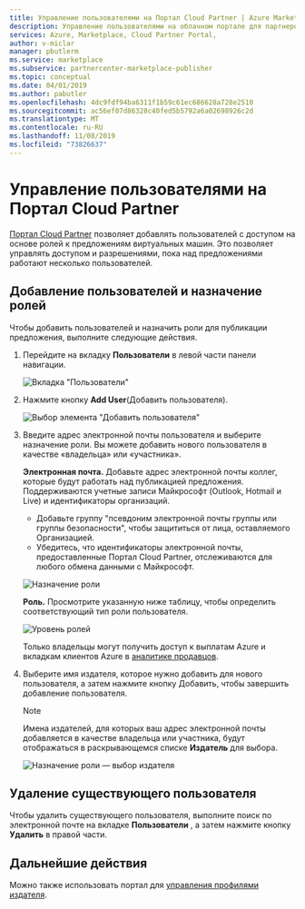 ```yaml
---
title: Управление пользователями на Портал Cloud Partner | Azure Marketplace
description: Управление пользователями на облачном портале для партнеров
services: Azure, Marketplace, Cloud Partner Portal,
author: v-miclar
manager: pbutlerm
ms.service: marketplace
ms.subservice: partnercenter-marketplace-publisher
ms.topic: conceptual
ms.date: 04/01/2019
ms.author: pabutler
ms.openlocfilehash: 4dc9fdf94ba6311f1b59c61ec686628a728e2510
ms.sourcegitcommit: ac56ef07d86328c40fed5b5792a6a02698926c2d
ms.translationtype: MT
ms.contentlocale: ru-RU
ms.lasthandoff: 11/08/2019
ms.locfileid: "73826637"
---
```

# <a name="managing-users-on-the-cloud-partner-portal"></a>Управление пользователями на Портал Cloud Partner

[Портал Cloud Partner](https://cloudpartner.azure.com) позволяет добавлять пользователей с доступом на основе ролей к предложениям виртуальных машин. Это позволяет управлять доступом и разрешениями, пока над предложениями работают несколько пользователей.

## <a name="add-users-and-assign-roles"></a>Добавление пользователей и назначение ролей 

Чтобы добавить пользователей и назначить роли для публикации предложения, выполните следующие действия.

1. Перейдите на вкладку **Пользователи** в левой части панели навигации.

    ![Вкладка "Пользователи"](./media/userstab.png)


2. Нажмите кнопку **Add User**(Добавить пользователя).

    ![Выбор элемента "Добавить пользователя"](./media/adduser.png)


3. Введите адрес электронной почты пользователя и выберите назначение роли.  Вы можете добавить нового пользователя в качестве «владельца» или «участника».

    **Электронная почта.** Добавьте адрес электронной почты коллег, которые будут работать над публикацией предложения. Поддерживаются учетные записи Майкрософт (Outlook, Hotmail и Live) и идентификаторы организаций.

    - Добавьте группу "псевдоним электронной почты группы или группы безопасности", чтобы защититься от лица, оставляемого Организацией.
    - Убедитесь, что идентификаторы электронной почты, предоставленные Портал Cloud Partner, отслеживаются для любого обмена данными с Майкрософт.
    
    ![Назначение роли](./media/assignrole.png)

    **Роль.** Просмотрите указанную ниже таблицу, чтобы определить соответствующий тип роли пользователя.

    ![Уровень ролей](./media/roleaccesslevel.png)

    Только владельцы могут получить доступ к выплатам Azure и вкладкам клиентов Azure в [аналитике продавцов](../../cloud-partner-portal-orig/si-getting-started.md).


4. Выберите имя издателя, которое нужно добавить для нового пользователя, а затем нажмите кнопку Добавить, чтобы завершить добавление пользователя.

    > [!NOTE]
    > Имена издателей, для которых ваш адрес электронной почты добавляется в качестве владельца или участника, будут отображаться в раскрывающемся списке **Издатель** для выбора.


    ![Назначение роли — выбор издателя](./media/assignselectpublisher.png)


## <a name="delete-an-existing-user"></a>Удаление существующего пользователя

Чтобы удалить существующего пользователя, выполните поиск по электронной почте на вкладке **Пользователи** , а затем нажмите кнопку **Удалить** в правой части.


## <a name="next-steps"></a>Дальнейшие действия

Можно также использовать портал для [управления профилями издателя](./cpp-manage-publisher-profile.md).
